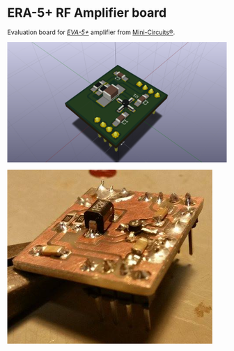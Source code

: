 # ERA-5+ RF Amplifier board

Evaluation board for *[EVA-5+](https://www.minicircuits.com/WebStore/dashboard.html?model=ERA-5%2B)*
amplifier from [Mini-Circuits®](http://www.minicircuits.com).

![CAD](era-5_rf_amplifier.png)

![soldered](era-5_rf_amplifier_soldered.png)